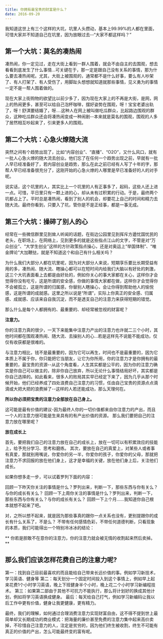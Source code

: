 ```yaml
---
title: 你拥有最宝贵的财富是什么？
date: 2016-09-20
---
```


我知道这世上有三个这样的大坑，坑里人头攒动，基本上99.99%的人都在里面，可惜大家并不知道自己在坑里，因为放眼过去--“大家不都这样吗？”

## 第一个大坑：莫名的凑热闹
凑热闹，你一定见过，走在大街上看到一群人围着，就会不由自主的去围观，想去看看到底发生了什么事情...可关键在于，那一定是跟自己没有关系的事情，那为什么要去凑热闹呢。尤其，大街上被围观的，通常都不是什么好事，要么有人吵架了、有人打架了、有人受伤了，用脚趾头想想就知道就那些事情，见义勇为的事情一定不是一帮人围着做的。

现在大家上街购物的欲望比以前少多了，因为现在大家上的不再是大街，是网，网上的热闹更多，甚至可以给自己泡杯咖啡，摆好姿势在围观，呀！宝宝老婆出轨了，呀！舒淇要结婚了，呀....这种人在网上被叫做吃瓜群众，比起路边围观的群众，这种吃瓜群众还会将凑热闹变成一种闹剧--本来就是莫名的围观，围观的人多了居然相互吵起来了，引来更多人的围观。


## 第二个大坑：心急火燎随大流
突然之间有个趋势出现了，比如“内容创业”、“直播”、“O2O”，又什么风口，就有一批人心急火燎的随大流去创业。他们忘了在任何一个趋势出现之前，早就有一批人早已经准备好了，若内容创业是趋势，那么在此之前已经有人写了十年的字，那帮人早已经准备很充分了，这刚开始的心急火燎的人哪里是早已准备好的人的对手呢。

说实话，这个坑里的人，其实比上一个坑里的人有正事多了，起码，这些人还上进一点。可惜，平日里只有一颗上进的心，却从未有过积累的行动。于是，最终两个坑都占上了。平时总是凑热闹，看到了别人的机会，却要花上自己的时间和精力去随大流。最终你看到，只要入了坑，管你是不是正经事，都是一事无成。

## 第三个大坑：操碎了别人的心
经常在一些微信群里见到耸人听闻的话题，在街边公园里见到挥斥方遒忧国忧民的老头，在职场上，在网络上，见到更多的就是这些指点江山的文字，不管是对“万众创业”、“大学生创业”这样的方针政策指点操心，还是对奥运上“举国体制”、“唯金牌论”大加鞭挞，就是不知道这个和自己有什么相关吗？


为什么我们大部分人都在坑里呢，因为对大部分人来说，短期享乐要比长期受益有用的多，凑热闹、随大流、瞎操心都可以在短时间内给我们大脑以有好处的刺激，这三个大坑表面看上去都是由好处的，例如你关心的事大家都在关心，这样你才会觉得你没有吃亏，这是所谓的安全感，你做的事情大家都在做，这样你才会觉得你不会被孤立，这是所谓的归属感，你替别人瞎操心，会让你得到帮助他人的愉悦感，这是所谓的成就感。这里之所以说是“所谓”，实际上你真正的安全感、归属感、成就感、应该来自自我沉淀，而不是透支自己的注意力来获得短期的错觉。

那么什么是每个人都拥有的、最重要的、却经常被忽视的财富呢？


**注意力。**

你的注意力真的很少，一天下来能集中注意力产出的注意力也许就二三个小时，其他时间都在围观凑热闹、随大流、去操别人的心...若是这样先不说能不能成功，仅仅有收获都是很难的。

与注意力相比，钱不是最重要的，因为它可以再生，时间也不是最重要的，因为它本质上不属于你，你只能把它当朋友，让它为你所用，你的注意力才是你拥有的最重要的，最宝贵的资源--从这个角度看，人生其实都是公平的，因为你的注意力确实是你自己可以做主的，除非你自己放弃，所以无论什么事情结局好坏，其实都是你自己选择的。如此看来，很多人的败局其实早已经定下来了，因为几乎从那个时候开始，他们已经养成了四处浪费自己注意力的习惯，任由自己宝贵的资源点点滴滴或大把大把的浪费掉了--这样的人若还能成功，那么天理何在。

**所以你必须把宝贵的注意力全部放在自己身上。**

这可能是最有价值的建议-因为最终人你的一切价值都来自你注意力的产出，而且一个人的注意力很可能是生来具有的有产出价值的资源。
那么我们要把自己的注意力放在哪里呢？

**放在成长上**

首先，要把我们自己的注意力放在自己的成长上，放在一切可以有积累效应的技能上，给予充分学习、思考和磨练。
其次，要放在自己的真爱上，对某些人或者事有真爱，那就别用嘴说，你爱你的另一半，你爱你的孩子，你爱你的父母，那就把注意力不求回报的放在他们身上，这才是幸福的关键，放在他们身上后，关注他们成长。

如果你想多走一步，可以试着罗列下面的内容：

回顾一下昨天你关注的事情是什么？罗列出来，判断一下，那些东西与你有关么？与你的成长有关么？
回顾一下上周你关注的事情是什么？罗列出来，判断一下，那些东西与你有关么？与你的成长有关么？
回顾一下上个月......我知道你自己根本就想不起来了吧。

对，之所以想不起来，就是因为那些事真的跟你一点关系也没有，更别提跟你的成长有什么关系了，不是么？
不带有任何感情色彩，不带任何道德判断，只看现象的本质，我们可能得出一个特别冷冰冰的结论：

** 你若是胆敢不在意你的注意力，你的注意力就会被无情的收割起来然后卖掉。**

## 那么我们应该怎样花费自己的注意力呢?
第一：找到自己目前最喜欢的而且能给自己带来长远价值的事。例如学习新技术，学习英语、健身等
第二：每天划分一个固定时间投入到这个事情上，例如早上起来花费1个小时学习英语，晚上下班健身半个小时，晚上花二个小时学习新编程技术。
第三：如果第二部由于其他不可抗力不能执行，那么将计划好的换成其他计划，例如将学习英语换成健身。
最后：每天给自己打气，例如学习新编码让我以后工作中更有价值，健身让我更健康，更有精力。


最终，我们的理解，如何通过合理消费注意力实现财富自由，这不得不提到世上最简单却又长期成功的商业模式：把海量的廉价甚至免费的注意力集中起来高价卖掉，不珍惜自己注意力的人，注定是贫穷的，因为他们终生被收割，终生不可能有真正的价值的产出，怎么可能最终变的富有呢。








